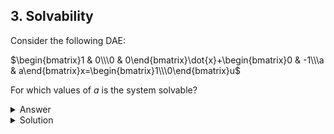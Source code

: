 ## 3. Solvability

Consider the following DAE:

$\begin{bmatrix}1 & 0\\\0 & 0\end{bmatrix}\dot{x}+\begin{bmatrix}0 & -1\\\a & a\end{bmatrix}x=\begin{bmatrix}1\\\0\end{bmatrix}u$

For which values of $a$ is the system solvable?

<details>
<summary>
Answer
</summary>

$a\ne 0$

</details>

<details>
<summary>
Solution
</summary>
A first-order system on the form $\mathbf{A}x=\mathbf{B}$ is solvable if $\det(\mathbf{A})\ne 0$.

We can rewrite our DAE to the same form by converting to Laplace:

$\left(\begin{bmatrix}1 & 0\\\0 & 0\end{bmatrix}s +\begin{bmatrix}0 & -1\\\a & a\end{bmatrix}\right)x=\begin{bmatrix}1\\\0\end{bmatrix}u \Rightarrow$

$\begin{bmatrix}s & -1\\\a & a\end{bmatrix}x=\begin{bmatrix}1\\\0\end{bmatrix}u $

$\det(\mathbf{A}) = \det\begin{bmatrix}s & -1\\\a & a\end{bmatrix} = a(s+1)$

As can be seen, the system is solvable assuming $a\ne 0$.
</details>
<br>


